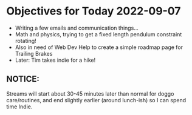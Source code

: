 # Objectives for Today 2022-09-07

- Writing a few emails and communication things...
- Math and physics, trying to get a fixed length pendulum constraint rotating!
- Also in need of Web Dev Help to create a simple roadmap page for Trailing Brakes
- Later: Tim takes indie for a hike!

## NOTICE:

Streams will start about 30-45 minutes later than normal for doggo care/routines, and end slightly earlier (around lunch-ish) so I can spend time Indie.
